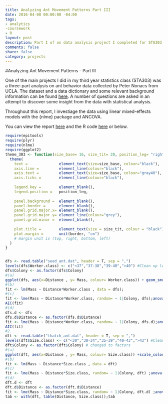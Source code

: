 ```yaml
---
title: Analyzing Ant Movement Patterns Part III
date: 2016-04-08 00:00:00 -04:00
tags:
- analytics
-coursework
- R
layout: post
description: Part I of on data analysis project I completed for STA303 at the University of Toronto. 
comments: false
share: false
category: projects
---
```


#Analyzing Ant Movement Patterns - Part III

One of the main projects I did in my third year statistics class (STA303) was a three-part analysis on ant behavior data collected by Peter Nonacs from UCLA. The dataset and a data dictionary and some relevant background information can be found [here](http://www.stat.ucla.edu/projects/datasets/ant-explanation.html). A number of questions are asked in an attempt to discover some insight from the data with statistical analysis.

Throughout this report, I investiage the data using linear mixed-effects models with the {nlme} package and ANCOVA.

You can view the report [here](http://www.justinsjlee.com/A3_Report.pdf) and the R code [here](http://www.justinsjlee.com/A3.R) or below.


```r
require(epitools)
require(plyr)
require(nlme)
require(ggplot2)
theme_303 <- function(size_base= 16, size_tit= 20, position_leg= "right", border=c(0.25,0.25,0.25,0.25)) {
  theme(
    text =              element_text(size=size_base, colour="black"),
    axis.line =         element_line(colour="black"),
    axis.text =         element_text(size=size_base, colour="gray40"),
    axis.ticks =        element_line(colour="black"),
    
    legend.key =        element_blank(),
    legend.position =   position_leg,
    
    panel.background =  element_blank(),
    panel.border =      element_blank(),
    panel.grid.major.x= element_blank(),
    panel.grid.major.y= element_line(colour="grey"),
    panel.grid.minor =  element_blank(),
    
    plot.title =        element_text(size = size_tit, colour = "black"),
    plot.margin =       unit(border, "cm")
    # margin unit is (top, right, bottom, left)
  )
}


dfs <- read.table("seed_ant.dat", header = T, sep = ",")
levels(dfs$Worker.class) <- c("<37","37-38","39-40",">40") #Clean up levels
dfs$Colony <- as.factor(dfs$Colony)
#(a)
ggplot(dfs, aes(x=Distance , y= Mass, colour= Worker.class)) + geom_smooth(method="lm", se = F) +scale_colour_grey(start = 0, end = 0.86) + theme_303() + xlab("Distance (m)") + ylab("Mass (mg)") + ggtitle("Mass by Distance grouped by Size Class for Seed Ants")
#(b) 
fit <- lm(Mass ~ Distance*Worker.class , data = dfs);
#(c)
fit <- lme(Mass ~ Distance*Worker.class, random= ~ 1|Colony, dfs);anova(fit)
AIC(fit)
#(d)
dfs.d <- dfs
dfs.d$Distance <- as.factor(dfs.d$Distance)
fit <- lme(Mass ~ Distance*Worker.class, random= ~ 1|Colony, dfs.d);anova(fit)
AIC(fit)
#2.
dft <- read.table("thatch_ant.dat", header = T, sep = ",")
levels(dft$Size.class) <- c("<30","30-34","35-39","40-43",">43") #Clean up levels
dft$Colony <- as.factor(dft$Colony) # changed to factors
#(a)
ggplot(dft, aes(x=Distance , y= Mass, colour= Size.class)) +scale_colour_grey(start = 0, end = 0.86)+ geom_smooth(method = "lm", se=F) + theme_303() + xlab("Distance (m)") + ylab("Mass (mg)") + ggtitle("Mass by Distance grouped by Size Class for Thatch Ants")
#(b)
fit <- lm(Mass ~ Distance*Size.class , data = dft)
#(c)
fit <- lme(Mass ~ Distance*Size.class, random= ~ 1|Colony, dft) ;anova(fit)
#(d)
dft.d <- dft
dft.d$Distance <- as.factor(dft.d$Distance)
fit <- lme(Mass ~ Distance*Size.class, random= ~ 1|Colony, dft.d) ;anova(fit)
tab <- with(dft, table(Distance, Size.class));tab

```
